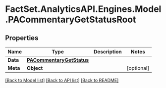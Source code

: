 # FactSet.AnalyticsAPI.Engines.Model.PACommentaryGetStatusRoot

## Properties

Name | Type | Description | Notes
------------ | ------------- | ------------- | -------------
**Data** | [**PACommentaryGetStatus**](PACommentaryGetStatus.md) |  | 
**Meta** | **Object** |  | [optional] 

[[Back to Model list]](../README.md#documentation-for-models) [[Back to API list]](../README.md#documentation-for-api-endpoints) [[Back to README]](../README.md)

